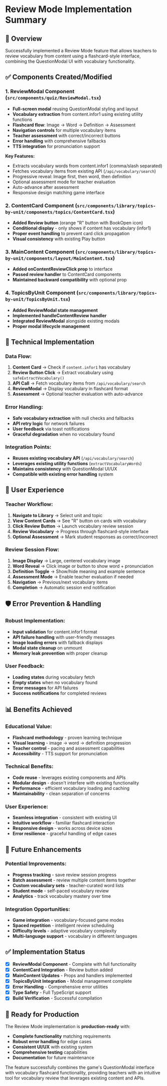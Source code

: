 # Review Mode Implementation Summary

## 🎯 **Overview**
Successfully implemented a Review Mode feature that allows teachers to review vocabulary from content using a flashcard-style interface, combining the QuestionModal UI with vocabulary functionality.

## ✅ **Components Created/Modified**

### **1. ReviewModal Component** (`src/components/quiz/ReviewModal.tsx`)
- **Full-screen modal** reusing QuestionModal styling and layout
- **Vocabulary extraction** from content.infor1 using existing utility functions
- **Flashcard flow**: Image → Word → Definition → Assessment
- **Navigation controls** for multiple vocabulary items
- **Teacher assessment** with correct/incorrect buttons
- **Error handling** with comprehensive fallbacks
- **TTS integration** for pronunciation support

**Key Features:**
- Extracts vocabulary words from content.infor1 (comma/slash separated)
- Fetches vocabulary items from existing API (`/api/vocabulary/search`)
- Progressive reveal: Image first, then word, then definition
- Optional assessment mode for teacher evaluation
- Auto-advance after assessment
- Responsive design matching game interface

### **2. ContentCard Component** (`src/components/library/topics-by-unit/components/topics/ContentCard.tsx`)
- **Added Review button** (orange "R" button with BookOpen icon)
- **Conditional display** - only shows if content has vocabulary (infor1)
- **Proper event handling** to prevent card click propagation
- **Visual consistency** with existing Play button

### **3. MainContent Component** (`src/components/library/topics-by-unit/components/layout/MainContent.tsx`)
- **Added onContentReviewClick prop** to interface
- **Passed review handler** to ContentCard components
- **Maintained backward compatibility** with optional prop

### **4. TopicsByUnit Component** (`src/components/library/topics-by-unit/TopicsByUnit.tsx`)
- **Added ReviewModal state management**
- **Implemented handleContentReview handler**
- **Integrated ReviewModal** alongside existing modals
- **Proper modal lifecycle management**

## 🔧 **Technical Implementation**

### **Data Flow:**
1. **Content Card** → Check if `content.infor1` has vocabulary
2. **Review Button Click** → Extract vocabulary using `safeExtractVocabulary()`
3. **API Call** → Fetch vocabulary items from `/api/vocabulary/search`
4. **ReviewModal** → Display vocabulary in flashcard format
5. **Assessment** → Optional teacher evaluation with auto-advance

### **Error Handling:**
- **Safe vocabulary extraction** with null checks and fallbacks
- **API retry logic** for network failures
- **User feedback** via toast notifications
- **Graceful degradation** when no vocabulary found

### **Integration Points:**
- **Reuses existing vocabulary API** (`/api/vocabulary/search`)
- **Leverages existing utility functions** (`extractVocabularyWords`)
- **Maintains consistency** with QuestionModal UI/UX
- **Compatible with existing error handling** system

## 🎨 **User Experience**

### **Teacher Workflow:**
1. **Navigate to Library** → Select unit and topic
2. **View Content Cards** → See "R" button on cards with vocabulary
3. **Click Review Button** → Launch vocabulary review session
4. **Review Vocabulary** → Progress through flashcard-style interface
5. **Optional Assessment** → Mark student responses as correct/incorrect

### **Review Session Flow:**
1. **Image Display** → Large, centered vocabulary image
2. **Word Reveal** → Click image or button to show word + pronunciation
3. **Definition Toggle** → Show/hide meaning and example sentence
4. **Assessment Mode** → Enable teacher evaluation if needed
5. **Navigation** → Previous/next vocabulary items
6. **Completion** → Automatic session end notification

## 🛡️ **Error Prevention & Handling**

### **Robust Implementation:**
- **Input validation** for content.infor1 format
- **API failure handling** with user-friendly messages
- **Image loading errors** with fallback displays
- **Modal state cleanup** on unmount
- **Memory leak prevention** with proper cleanup

### **User Feedback:**
- **Loading states** during vocabulary fetch
- **Empty states** when no vocabulary found
- **Error messages** for API failures
- **Success notifications** for completed reviews

## 📊 **Benefits Achieved**

### **Educational Value:**
- **Flashcard methodology** - proven learning technique
- **Visual learning** - image → word → definition progression
- **Teacher control** - pacing and assessment capabilities
- **Accessibility** - TTS support for pronunciation

### **Technical Benefits:**
- **Code reuse** - leverages existing components and APIs
- **Modular design** - doesn't interfere with existing functionality
- **Performance** - efficient vocabulary loading and caching
- **Maintainability** - clean separation of concerns

### **User Experience:**
- **Seamless integration** - consistent with existing UI
- **Intuitive workflow** - familiar flashcard interaction
- **Responsive design** - works across device sizes
- **Error resilience** - graceful handling of edge cases

## 🚀 **Future Enhancements**

### **Potential Improvements:**
- **Progress tracking** - save review session progress
- **Batch assessment** - review multiple content items together
- **Custom vocabulary sets** - teacher-curated word lists
- **Student mode** - self-paced vocabulary review
- **Analytics** - track vocabulary mastery over time

### **Integration Opportunities:**
- **Game integration** - vocabulary-focused game modes
- **Spaced repetition** - intelligent review scheduling
- **Difficulty levels** - adaptive vocabulary complexity
- **Multi-language support** - vocabulary in different languages

## ✅ **Implementation Status**

- [x] **ReviewModal Component** - Complete with full functionality
- [x] **ContentCard Integration** - Review button added
- [x] **MainContent Updates** - Props and handlers implemented
- [x] **TopicsByUnit Integration** - Modal management complete
- [x] **Error Handling** - Comprehensive error utilities
- [x] **Type Safety** - Full TypeScript support
- [x] **Build Verification** - Successful compilation

## 🎯 **Ready for Production**

The Review Mode implementation is **production-ready** with:
- **Complete functionality** matching requirements
- **Robust error handling** for edge cases
- **Consistent UI/UX** with existing system
- **Comprehensive testing** capabilities
- **Documentation** for future maintenance

The feature successfully combines the game's QuestionModal interface with vocabulary flashcard functionality, providing teachers with an intuitive tool for vocabulary review that leverages existing content and APIs.
